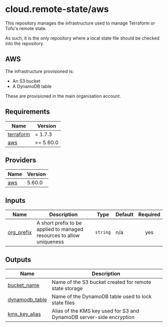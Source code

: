 # cloud.remote-state/aws

This repository manages the infrastructure used to manage Terraform or Tofu's remote state.

As such, it is the only repository where a local state file should be checked into the repository.

## AWS

The infrastructure provisioned is:
- An S3 bucket
- A DynamoDB table

These are provisioned in the main organisation account.

## Requirements

| Name | Version |
|------|---------|
| <a name="requirement_terraform"></a> [terraform](#requirement\_terraform) | = 1.7.3 |
| <a name="requirement_aws"></a> [aws](#requirement\_aws) | >= 5.60.0 |

## Providers

| Name | Version |
|------|---------|
| <a name="provider_aws"></a> [aws](#provider\_aws) | 5.60.0 |

## Inputs

| Name | Description | Type | Default | Required |
|------|-------------|------|---------|:--------:|
| <a name="input_org_prefix"></a> [org\_prefix](#input\_org\_prefix) | A short prefix to be applied to managed resources to allow uniqueness | `string` | n/a | yes |

## Outputs

| Name | Description |
|------|-------------|
| <a name="output_bucket_name"></a> [bucket\_name](#output\_bucket\_name) | Name of the S3 bucket created for remote state storage |
| <a name="output_dynamodb_table"></a> [dynamodb\_table](#output\_dynamodb\_table) | Name of the DynamoDB table used to lock state files |
| <a name="output_kms_key_alias"></a> [kms\_key\_alias](#output\_kms\_key\_alias) | Alias of the KMS key used for S3 and DynamoDB server-side encryption |